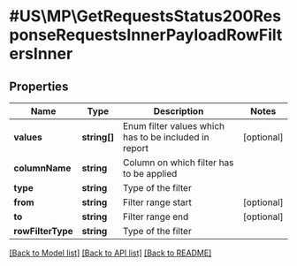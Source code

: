 # #US\MP\GetRequestsStatus200ResponseRequestsInnerPayloadRowFiltersInner

## Properties

Name | Type | Description | Notes
------------ | ------------- | ------------- | -------------
**values** | **string[]** | Enum filter values which has to be included in report | [optional]
**columnName** | **string** | Column on which filter has to be applied |
**type** | **string** | Type of the filter |
**from** | **string** | Filter range start | [optional]
**to** | **string** | Filter range end | [optional]
**rowFilterType** | **string** | Type of the filter |


[[Back to Model list]](../) [[Back to API list]](../../Api/US/MP) [[Back to README]](../../README.md)
